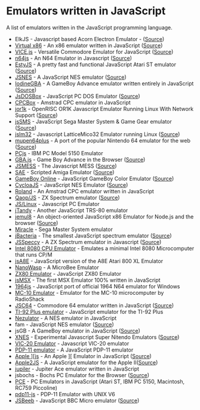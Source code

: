 # Emulators written in JavaScript

A list of emulators written in the JavaScript programming language.

- ElkJS - Javascript based Acorn Electron Emulator - ([Source](https://github.com/dmcoles/elkjs))
- [Virtual x86](http://copy.sh/v24/) - An x86 emulator written in JavaScript ([Source](https://github.com/copy/v86))
- [VICE.js](http://retroplay.co) - Versatile Commodore Emulator for JavaScript ([Source](https://github.com/rjanicek/vice.js))
- [n64js](http://hulkholden.github.io/n64js/) - An N64 Emulator in Javascript ([Source](https://github.com/hulkholden/n64js))
- [EstyJS](https://estyjs.azurewebsites.net) - A pretty fast and functional JavaScript Atari ST emulator
 ([Source](https://github.com/dmcoles/estyjs))
- [JSNES](http://fir.sh/projects/jsnes/) - A JavaScript NES emulator ([Source](https://github.com/bfirsh/jsnes))
- [IodineGBA](http://grantgalitz.github.io/IodineGBA/) - A GameBoy Advance emulator written entirely in JavaScript ([Source](https://github.com/grantgalitz/IodineGBA))
- [JsDOSBox](http://jsdosbox.sourceforge.net) - JavaScript PC DOS Emulator ([Source](http://sourceforge.net/projects/jsdosbox/files/))
- [CPCBox](http://www.cpcbox.com) - Amstrad CPC emulator in JavaScript
- [jor1k](http://s-macke.github.io/jor1k/) - OpenRISC OR1K Javascript Emulator Running Linux With Network Support ([Source](https://github.com/s-macke/jor1k/))
- [jsSMS](http://gmarty.github.io/jsSMS/) - JavaScript Sega Master System & Game Gear emulator
 ([Source](https://github.com/gmarty/jsSMS))
- [jslm32](http://www.ubercomp.com/jslm32/src/) - Javascript LatticeMico32 Emulator running Linux ([Source](https://github.com/ubercomp/jslm32/))
- [mupen64plus](http://jquesnelle.github.io/mupen64plus-ui-console/) - A port of the popular Nintendo 64 emulator for the web ([Source](https://github.com/jquesnelle/mupen64plus-ui-console/))
- [PCjs](http://www.pcjs.org) - IBM PC Model 5150 Emulator
- [GBA.js](http://jpfau.github.io/gbajs/) - Game Boy Advance in the Browser
 ([Source](https://github.com/jpfau/gbajs/))
- [JSMESS](http://jsmess.textfiles.com) - The Javascript MESS ([Source](https://github.com/jsmess/jsmess))
- [SAE](http://scriptedamigaemulator.net) - Scripted Amiga Emulator ([Source](https://github.com/naTmeg/ScriptedAmigaEmulator))
- [GameBoy Online](http://grantgalitz.github.io/GameBoy-Online/) -  JavaScript GameBoy Color Emulator ([Source](https://github.com/grantgalitz/GameBoy-Online))
- [CycloaJS](http://ledyba.org/utl/CycloaJS/) - JavaScript NES Emulator ([Source](https://github.com/ledyba/CycloaJS))
- [Roland](http://roland.retrolandia.net) - An Amstrad CPC emulator written in JavaScript
- [Qaop/JS](http://torinak.com/qaop) - ZX Spectrum emulator ([Source]())
- [JS/Linux](http://bellard.org/jslinux/) - Javascript PC Emulator
- [jTandy](http://jtandy.retrolandia.net) - Another JavaScript TRS-80 emulator
- [jemul8](http://jemul8.com) - An object-oriented JavaScript x86 Emulator for Node.js and the browser ([Source](https://github.com/asmblah/jemul8))
- [Miracle](http://xania.org/miracle/miracle.html) - Sega Master System emulator 
- [jBacteria](http://jbacteria.retrolandia.net/) - The smallest JavaScript spectrum emulator  ([Source]())
- [JSSpeccy](http://jsspeccy.zxdemo.org) - A ZX Spectrum emulator in Javascript ([Source](https://github.com/gasman/jsspeccy2))
- [Intel 8080 CPU Emulator](http://www.tramm.li/i8080/) - Emulates a minimal Intel 8080 Microcomputer that runs CP/M
- [jsA8E](http://zerstoerung.de/jsa8e/) - JavaScript version of the A8E Atari 800 XL Emulator
- [NanoWasp](http://www.nanowasp.org/) - A MicroBee Emulator
- [ZX80 Emulator](http://nocanvas.zame-dev.org/0004/) - JavaScript ZX80 Emulator
- [jsMSX](http://jsmsx.sourceforge.net/) - The first MSX Emulator 100% written in JavaScript
- [1964js](https://code.google.com/p/1964js/) - JavaScript port of official 1964 N64 emulator for Windows
- [MC-10 Emulator](http://mc-10.com/) - Emulator for the MC-10 microcomputer by RadioShack
- [JSC64](http://www.kingsquare.nl/jsc64) - Commodore 64 emulator written in JavaScript ([Source](https://github.com/Reggino/jsc64))
- [TI-92 Plus emulator](http://www.ocf.berkeley.edu/~pad/emu/v11.html) - JavaScript emulator for the TI-92 Plus
- [Nezulator](http://zelex.net/nezulator/) - A NES emulator in JavaScript
- fam - JavaScript NES emulator ([Source](https://github.com/bashi/fam/))
- jsGB - A GameBoy emulator in JavaScript ([Source](https://github.com/Two9A/jsGB))
- [XNES](http://tjwei.github.io/xnes/) - Experimental Javascript Super Nitendo Emulators  ([Source](https://github.com/tjwei/xnes))
- [VIC-20 Emulator](http://mdawson.net/vic20chrome/vic20.php) - Javascript VIC-20 emulator
- [PDP-11 emulator](http://pdp11.aiju.de/) - A JavaScript PDP-11 emulator
- [Apple \]\[js](http://www.scullinsteel.com/apple2/) - An Apple ][ Emulator in JavaScript ([Source]())
- [Apple2JS](http://www.megidish.net/apple2js/) - A JavaScript emulator for the Apple II([Source]())
- [jupiler](http://jupiler.retrolandia.net/) - Jupiter Ace emulator written in JavaScript
- jsbochs - Bochs PC Emulator for the Browser ([Source](https://github.com/codinguncut/jsbochs))
- [PCE](http://www.hampa.ch/pce/) - PC Emulators in JavaScript (Atari ST, IBM PC 5150, Macintosh, RC759 Piccoline)
- [pdp11-js](https://pdp11-js.googlecode.com/git/unixv6.html) - PDP-11 Emulator with UNIX V6
- [JSBeeb](http://bbc.godbolt.org) - JavaScript BBC Micro emulator ([Source](https://github.com/mattgodbolt/jsbeeb))

